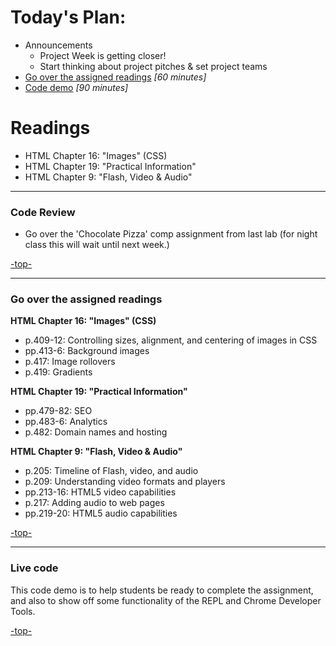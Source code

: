<a id="top"></a>
# Today's Plan:

- Announcements
  - Project Week is getting closer!
  - Start thinking about project pitches & set project teams
- [Go over the assigned readings](#readings) *[60 minutes]*
- [Code demo](#code) *[90 minutes]*

# Readings

- HTML Chapter 16: "Images" (CSS)
- HTML Chapter 19: "Practical Information"
- HTML Chapter 9: "Flash, Video & Audio"

---

<a id="codereview"></a>
### Code Review

- Go over the 'Chocolate Pizza' comp assignment from last lab (for night class this will wait until next week.)

[-top-](#top)

---

<a id="readings"></a>
### Go over the assigned readings

**HTML Chapter 16: "Images" (CSS)**

- p.409-12: Controlling sizes, alignment, and centering of images in CSS
- pp.413-6: Background images
- p.417: Image rollovers
- p.419: Gradients

**HTML Chapter 19: "Practical Information"**

- pp.479-82: SEO
- pp.483-6: Analytics
- p.482: Domain names and hosting

**HTML Chapter 9: "Flash, Video & Audio"**

- p.205: Timeline of Flash, video, and audio
- p.209: Understanding video formats and players
- pp.213-16: HTML5 video capabilities
- p.217: Adding audio to web pages
- pp.219-20: HTML5 audio capabilities

[-top-](#top)

---

<a id="code"></a>
### Live code

This code demo is to help students be ready to complete the assignment, and also to show off some functionality of the REPL and Chrome Developer Tools.

[-top-](#top)
